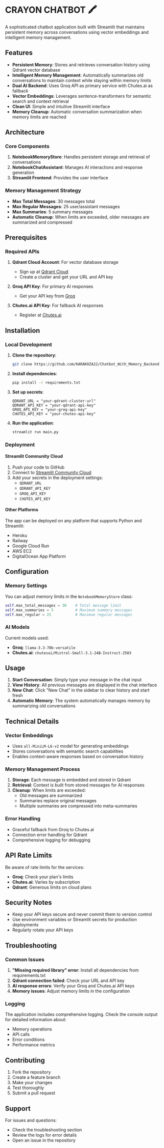 # CRAYON CHATBOT 🖍️

A sophisticated chatbot application built with Streamlit that maintains persistent memory across conversations using vector embeddings and intelligent memory management.

## Features

- **Persistent Memory**: Stores and retrieves conversation history using Qdrant vector database
- **Intelligent Memory Management**: Automatically summarizes old conversations to maintain context while staying within memory limits
- **Dual AI Backend**: Uses Groq API as primary service with Chutes.ai as fallback
- **Vector Embeddings**: Leverages sentence-transformers for semantic search and context retrieval
- **Clean UI**: Simple and intuitive Streamlit interface
- **Memory Cleanup**: Automatic conversation summarization when memory limits are reached

## Architecture

### Core Components

1. **NotebookMemoryStore**: Handles persistent storage and retrieval of conversations
2. **NotebookChatAssistant**: Manages AI interactions and response generation
3. **Streamlit Frontend**: Provides the user interface

### Memory Management Strategy

- **Max Total Messages**: 30 messages total
- **Max Regular Messages**: 25 user/assistant messages
- **Max Summaries**: 5 summary messages
- **Automatic Cleanup**: When limits are exceeded, older messages are summarized and compressed

## Prerequisites

### Required APIs

1. **Qdrant Cloud Account**: For vector database storage
   - Sign up at [Qdrant Cloud](https://cloud.qdrant.io/)
   - Create a cluster and get your URL and API key

2. **Groq API Key**: For primary AI responses
   - Get your API key from [Groq](https://console.groq.com/)

3. **Chutes.ai API Key**: For fallback AI responses
   - Register at [Chutes.ai](https://chutes.ai/)

## Installation

### Local Development

1. **Clone the repository**:
   ```bash
   git clone https://github.com/KARAKOZA22/Chatbot_With_Memory_Backend.git
   ```

2. **Install dependencies**:
   ```bash
   pip install -r requirements.txt
   ```

3. **Set up secrets**:
   ```
   QDRANT_URL = "your-qdrant-cluster-url"
   QDRANT_API_KEY = "your-qdrant-api-key"
   GROQ_API_KEY = "your-groq-api-key"
   CHUTES_API_KEY = "your-chutes-api-key"
   ```

4. **Run the application**:
   ```bash
   streamlit run main.py
   ```

### Deployment

#### Streamlit Community Cloud

1. Push your code to GitHub
2. Connect to [Streamlit Community Cloud](https://share.streamlit.io/)
3. Add your secrets in the deployment settings:
   - `QDRANT_URL`
   - `QDRANT_API_KEY`
   - `GROQ_API_KEY`
   - `CHUTES_API_KEY`

#### Other Platforms

The app can be deployed on any platform that supports Python and Streamlit:
- Heroku
- Railway
- Google Cloud Run
- AWS EC2
- DigitalOcean App Platform

## Configuration

### Memory Settings

You can adjust memory limits in the `NotebookMemoryStore` class:

```python
self.max_total_messages = 30    # Total message limit
self.max_summaries = 5          # Maximum summary messages
self.max_regular = 25           # Maximum regular messages
```

### AI Models

Current models used:
- **Groq**: `llama-3.3-70b-versatile`
- **Chutes.ai**: `chutesai/Mistral-Small-3.1-24B-Instruct-2503`

## Usage

1. **Start Conversation**: Simply type your message in the chat input
2. **View History**: All previous messages are displayed in the chat interface
3. **New Chat**: Click "New Chat" in the sidebar to clear history and start fresh
4. **Automatic Memory**: The system automatically manages memory by summarizing old conversations

## Technical Details

### Vector Embeddings

- Uses `all-MiniLM-L6-v2` model for generating embeddings
- Stores conversations with semantic search capabilities
- Enables context-aware responses based on conversation history

### Memory Management Process

1. **Storage**: Each message is embedded and stored in Qdrant
2. **Retrieval**: Context is built from stored messages for AI responses
3. **Cleanup**: When limits are exceeded:
   - Old messages are summarized
   - Summaries replace original messages
   - Multiple summaries are compressed into meta-summaries

### Error Handling

- Graceful fallback from Groq to Chutes.ai
- Connection error handling for Qdrant
- Comprehensive logging for debugging


## API Rate Limits

Be aware of rate limits for the services:
- **Groq**: Check your plan's limits
- **Chutes.ai**: Varies by subscription
- **Qdrant**: Generous limits on cloud plans

## Security Notes

- Keep your API keys secure and never commit them to version control
- Use environment variables or Streamlit secrets for production deployments
- Regularly rotate your API keys

## Troubleshooting

### Common Issues

1. **"Missing required library" error**: Install all dependencies from requirements.txt
2. **Qdrant connection failed**: Check your URL and API key
3. **AI response errors**: Verify your Groq and Chutes.ai API keys
4. **Memory issues**: Adjust memory limits in the configuration

### Logging

The application includes comprehensive logging. Check the console output for detailed information about:
- Memory operations
- API calls
- Error conditions
- Performance metrics

## Contributing

1. Fork the repository
2. Create a feature branch
3. Make your changes
4. Test thoroughly
5. Submit a pull request

## Support

For issues and questions:
- Check the troubleshooting section
- Review the logs for error details
- Open an issue in the repository
